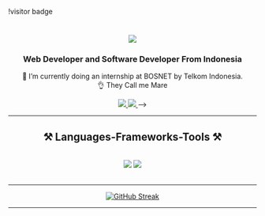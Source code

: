 
!visitor badge
<h1 align="center">
    <img src="https://readme-typing-svg.herokuapp.com/?font=Righteous&size=35&center=true&vCenter=true&width=500&height=70&duration=4000&lines=Hi+There!+👋;+I'm+Amare+Maliq+Aradhana!;" />
</h1>

<h3 align="center">Web Developer and Software Developer From Indonesia</h3>

<div align="center">
 
🔭 I’m currently doing an internship at BOSNET by Telkom Indonesia.
<br>
👌 They Call me Mare
 </div>
 
<div align="center"> 
  <a href="mailto:amaremaliq@gmail.com">
    <img src="https://img.shields.io/badge/Gmail-333333?style=for-the-badge&logo=gmail&logoColor=red" />
  </a>
   <a href="https://www.linkedin.com/in/amare-maliq-aradhana-0976652a2/" target="_blank">
    <img src="https://img.shields.io/badge/LinkedIn-0077B5?style=for-the-badge&logo=linkedin&logoColor=white" target="_blank" />
  </a> 
<!--  <a href="https://github.com/amaremaliq" target="_blank">
     <img src="https://img.shields.io/badge/Portfolio-FF5722?style=for-the-badge&logo=todoist&logoColor=white" target="_blank" /> <!-- sqlite, safari, google-chrome are other good icon options -->
  </a> -->
</div>

 <hr/>
 
<h2 align="center">⚒️ Languages-Frameworks-Tools ⚒️</h2>
<br/>
<div align="center">
    <img src="https://skillicons.dev/icons?i=bootstrap,html,css,vscode,github,figma,tailwind,git" />
    <img src="https://skillicons.dev/icons?i=javascript,mysql,laravel,php,cs" /><br>
</div>

<br/>
<hr/>

<div align="center">
  <a href="https://git.io/streak-stats"><img src="https://streak-stats.demolab.com/?user=amaremaliq" alt="GitHub Streak" /></a>
</div>

<hr/>

<!-- <div align="center">
<a href='https://saweria.co/Fikrii' target='_blank'><img height='64' style='border:0px;height:64px;' src='https://storage.ko-fi.com/cdn/kofi1.png?v=3' border='0' alt='Buy Me a Coffee at Saweria' /></a>
</div> -->
